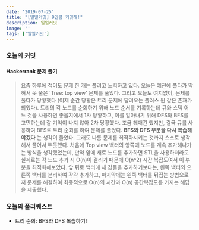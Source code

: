 ```yaml
---
date: '2019-07-25'
title: "[일일커밋] 9만큼 커밋해!"
description: 일일커밋
image: ''
tags: ['일일커밋']
---
```


### 오늘의 커밋

#### Hackerrank 문제 풀기
> 요즘 하루에 적어도 문제 한 개는 풀려고 노력하고 있다. 오늘은 예전에 풀다가 막혀서 못 풀은 'Tree: top view' 문제를 풀었다. 그리고 오늘도 여지없이, 문제를 풀다가 당황했다 (이제 순간 당황은 트리 문제에 달려오는 플러스 원 같은 존재가 되었다). 트리의 각 노드를 순회하기 위해 노드 순서를 기록하는데 큐와 스택 어느 것을 사용하면 좋을지에서 1차 당황하고, 이를 알아내기 위해 DFS와 BFS를 고민하는데 잘 기억이 나지 않아 2차 당황했다. 조금 헤매긴 했지만, 결국 큐를 사용하여 BFS로 트리 순회를 하여 문제를 풀었다. __BFS와 DFS 부분을 다시 복습해야겠다__ 는 생각이 들었다. 그래도 나름 문제를 최적화시키는 것까지 스스로 생각해서 풀어서 뿌듯했다. 처음에 Top view 백터의 양쪽에 노드를 계속 추가해나가는 방식을 생각했었는데, 만약 앞에 새로 노드를 추가하면 STL을 사용하더라도 실제로는 각 노드 추가 시 O(n)이 걸리기 때문에 O(n^2) 시간 복잡도여서 이 부분을 최적화해보았다. 앞 뒤로 백터에 새 값들을 추가하기보다는, 왼쪽 백터와 오른쪽 백터를 분리하여 각각 추가하고, 마지막에는 왼쪽 백터를 뒤집는 방법으로 저 문제를 해결하여 최종적으로 O(n)의 시간과 O(n) 공간복잡도를 가지는 해답을 제출했다.

### 오늘의 풀리퀘스트
- 트리 순회: BFS와 DFS 복습하기!